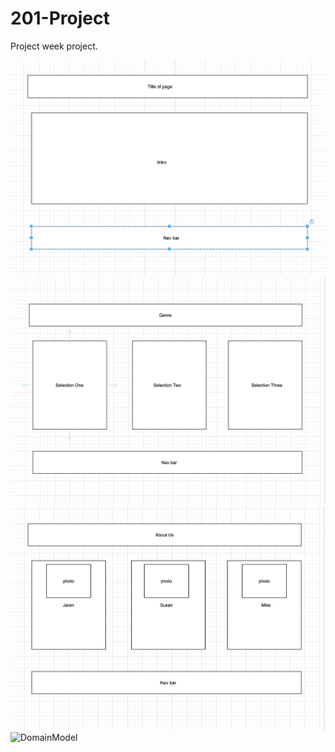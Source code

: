 # 201-Project
Project week project.

![Page1](/assets/Page1.png)
![Results Page 2](/assets/resultsPage2.png)
 ![About Us Page](/assets/AboutUsPage-3.png)
 ![DomainModel](/assest/DomainModel.png)
